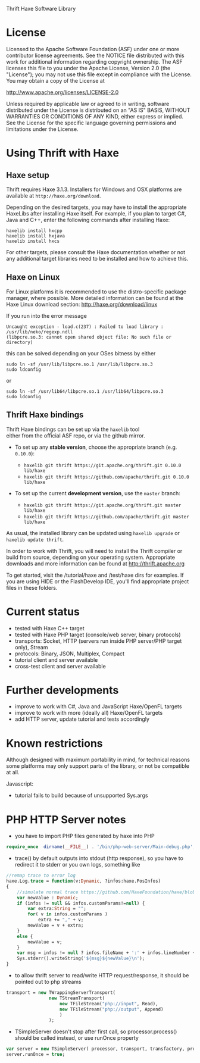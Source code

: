 Thrift Haxe Software Library

License
=======

Licensed to the Apache Software Foundation (ASF) under one
or more contributor license agreements. See the NOTICE file
distributed with this work for additional information
regarding copyright ownership. The ASF licenses this file
to you under the Apache License, Version 2.0 (the
"License"); you may not use this file except in compliance
with the License. You may obtain a copy of the License at

  http://www.apache.org/licenses/LICENSE-2.0

Unless required by applicable law or agreed to in writing,
software distributed under the License is distributed on an
"AS IS" BASIS, WITHOUT WARRANTIES OR CONDITIONS OF ANY
KIND, either express or implied. See the License for the
specific language governing permissions and limitations
under the License.

Using Thrift with Haxe
========================

Haxe setup
---------------

Thrift requires Haxe 3.1.3. Installers for Windows and OSX
platforms are available at `http://haxe.org/download`. 

Depending on the desired targets, you may have to install the appropriate HaxeLibs 
after installing Haxe itself. For example, if you plan to target C#, Java and C++,
enter the following commands after installing Haxe:

    haxelib install hxcpp
    haxelib install hxjava
    haxelib install hxcs

For other targets, please consult the Haxe documentation whether or not any additional
target libraries need to be installed and how to achieve this.


Haxe on Linux 
---------------

For Linux platforms it is recommended to use the distro-specific package
manager, where possible. More detailed information can be found at the 
Haxe Linux download section: http://haxe.org/download/linux

If you run into the error message 

    Uncaught exception - load.c(237) : Failed to load library : /usr/lib/neko/regexp.ndll  
	(libpcre.so.3: cannot open shared object file: No such file or directory)

this can be solved depending on your OSes bitness by either

    sudo ln -sf /usr/lib/libpcre.so.1 /usr/lib/libpcre.so.3
    sudo ldconfig
	
or

    sudo ln -sf /usr/lib64/libpcre.so.1 /usr/lib64/libpcre.so.3
    sudo ldconfig

Thrift Haxe bindings
-------------------
	
Thrift Haxe bindings can be set up via the `haxelib` tool  
either from the official ASF repo, or via the github mirror.

- To set up any **stable version**, choose the appropriate branch (e.g. `0.10.0`):

    - `haxelib git thrift https://git.apache.org/thrift.git 0.10.0 lib/haxe`
    - `haxelib git thrift https://github.com/apache/thrift.git 0.10.0 lib/haxe`

- To set up the current **development version**, use the `master` branch:
  
    - `haxelib git thrift https://git.apache.org/thrift.git master lib/haxe`	
    - `haxelib git thrift https://github.com/apache/thrift.git master lib/haxe`

As usual, the installed library can be updated using `haxelib upgrade` 
or `haxelib update thrift`.

In order to work with Thrift, you will need to install the Thrift compiler 
or build from source, depending on your operating system. Appropriate 
downloads and more information can be found at http://thrift.apache.org
	
To get started, visit the /tutorial/haxe and /test/haxe dirs for examples. 
If you are using HIDE or the FlashDevelop IDE, you'll find appropriate 
project files in these folders.


Current status
========================
- tested with Haxe C++ target
- tested with Haxe PHP target (console/web server, binary protocols)
- transports: Socket, HTTP (servers run inside PHP server/PHP target only), Stream
- protocols: Binary, JSON, Multiplex, Compact
- tutorial client and server available
- cross-test client and server available 


Further developments
========================
- improve to work with C#, Java and JavaScript Haxe/OpenFL targets
- improve to work with more (ideally all) Haxe/OpenFL targets
- add HTTP server, update tutorial and tests accordingly


Known restrictions
========================

Although designed with maximum portability in mind, for technical reasons some platforms
may only support parts of the library, or not be compatible at all.

Javascript:
- tutorial fails to build because of unsupported Sys.args

PHP HTTP Server notes
========================

- you have to import PHP files generated by haxe into PHP
```php
require_once  dirname(__FILE__) . '/bin/php-web-server/Main-debug.php';
```

- trace() by default outputs into stdout (http response), so you have to redirect it to stderr or you own logs, something like
```haxe
//remap trace to error log
haxe.Log.trace = function(v:Dynamic, ?infos:haxe.PosInfos) 
{ 
	//simulate normal trace https://github.com/HaxeFoundation/haxe/blob/development/std/haxe/Log.hx
	var newValue : Dynamic;
	if (infos != null && infos.customParams!=null) {
		var extra:String = "";
		for( v in infos.customParams )
			extra += "," + v;
		newValue = v + extra;
	}
	else {
		newValue = v;
	}
	var msg = infos != null ? infos.fileName + ':' + infos.lineNumber + ': ' : '';
	Sys.stderr().writeString('${msg}${newValue}\n');
}
```

- to allow thrift server to read/write HTTP request/response, it should be pointed out to php streams
```haxe
transport =	new TWrappingServerTransport(
				new TStreamTransport(
					new TFileStream("php://input", Read),
					new TFileStream("php://output", Append)
					)
				);
```

- TSimpleServer doesn't stop after first call, so processor.process() should be called instead, or use runOnce property 
```haxe
var server = new TSimpleServer( processor, transport, transfactory, protfactory);
server.runOnce = true;
```

